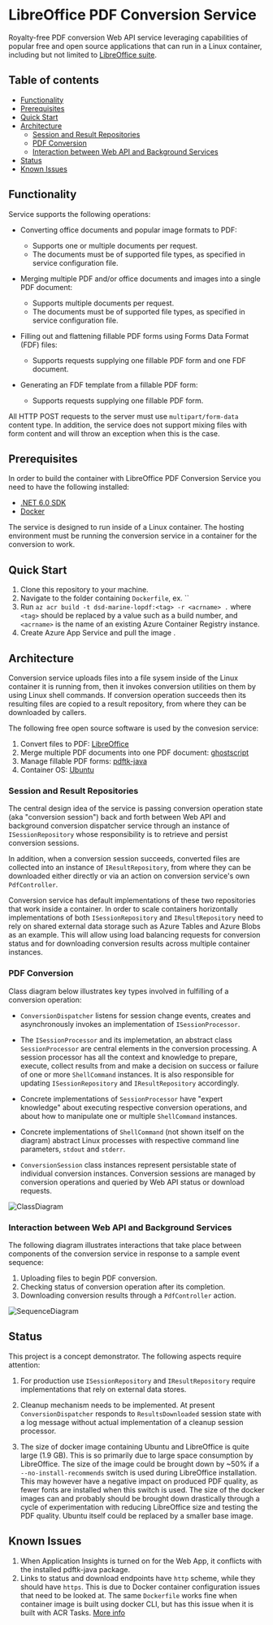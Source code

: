 # LibreOffice PDF Conversion Service 
Royalty-free PDF conversion Web API service leveraging  capabilities of popular free and open source applications that can run in a Linux container, including but not limited to <a href="https://www.libreoffice.org/">LibreOffice suite</a>.

## Table of contents

  - [Functionality](#functionality)
  - [Prerequisites](#prerequisites)
  - [Quick Start](#quick-start)
  - [Architecture](#architecture)
    - [Session and Result Repositories](#session-and-result-repositories)
    - [PDF Conversion](#pdf-conversion)
    - [Interaction between Web API and Background Services](#interaction-between-web-api-and-background-services)
  - [Status](#status)
  - [Known Issues](#known-issues)

## Functionality

Service supports the following operations:

- Converting office documents and popular image formats to PDF:
  - Supports one or multiple documents per request.
  - The documents must be of supported file types, as specified in service configuration file.

- Merging multiple PDF and/or office documents and images into a single PDF document:
  - Supports multiple documents per request.
  - The documents must be of supported file types, as specified in service configuration file.

- Filling out and flattening fillable PDF forms using Forms Data Format (FDF) files:
  - Supports requests supplying one fillable PDF form and one FDF document.

- Generating an FDF template from a fillable PDF form:
  - Supports requests supplying one fillable PDF form.

All HTTP POST requests to the server must use `multipart/form-data` content type. In addition, the service does not support mixing files with form content and will throw an exception when this is the case.

## Prerequisites

In order to build the container with LibreOffice PDF Conversion Service you need to have the following installed:

- <a href="https://dotnet.microsoft.com/download">.NET 6.0 SDK</a>
- <a href="https://docs.docker.com/get-docker/">Docker</a>

The service is designed to run inside of a Linux container. The hosting environment must be running the conversion service in a container for the conversion to work.

## Quick Start

1. Clone this repository to your machine.
2. Navigate to the folder containing `Dockerfile`, ex. ``
3. Run `az acr build -t dsd-marine-lopdf:<tag> -r <acrname> .` where `<tag>` should be replaced by a value such as a build number, and `<acrname>` is the name of an existing Azure Container Registry instance.
4. Create Azure App Service and pull the image .

## Architecture

Conversion service uploads files into a file sysem inside of the Linux container it is running from, then it invokes conversion utilities on them by using Linux shell commands. If conversion operation succeeds then its resulting files are copied to a result repository, from where they can be downloaded by callers.

The following free open source software is used by the convesion service:
1. Convert files to PDF: <a href="https://www.libreoffice.org/">LibreOffice</a>
2. Merge multiple PDF documents into one PDF document: <a href="https://launchpad.net/ubuntu/+source/ghostscript/9.26~dfsg+0-0ubuntu0.14.04.8">ghostscript</a>
3. Manage fillable PDF forms: <a href="https://gitlab.com/pdftk-java/pdftk">pdftk-java</a>
4. Container OS: <a href="https://ubuntu.com/">Ubuntu</a>

### Session and Result Repositories

The central design idea of the service is passing conversion operation state (aka "conversion session") back and forth between Web API and background conversion dispatcher service through an instance of `ISessionRepository` whose responsibility is to retrieve and persist conversion sessions.

In addition, when a conversion session succeeds, converted files are collected into an instance of `IResultRepository`, from where they can be downloaded either directly or via an action on conversion service's own `PdfController`.

Conversion service has default implementations of these two repositories that work inside a container. In order to scale containers horizontally implementations of both `ISessionRepository` and `IResultRepository` need to rely on shared external data storage such as Azure Tables and Azure Blobs as an example. This will allow using load balancing requests for conversion status and for downloading conversion results across multiple container instances.

### PDF Conversion

Class diagram below illustrates key types involved in fulfilling of a conversion operation:

- `ConversionDispatcher` listens for session change events, creates and asynchronously invokes an implementation of `ISessionProcessor`.

- The `ISessionProcessor` and its implemetation, an abstract class `SessionProcessor` are central elements in the conversion processing. A session processor has all the context and knowledge to prepare, execute, collect results from and make a decision on success or failure of one or more `ShellCommand` instances. It is also responsible for updating `ISessionRepository` and `IResultRepository` accordingly.

- Concrete implementations of `SessionProcessor` have "expert knowledge" about executing respective conversion operations, and about how to manipulate one or multiple `ShellCommand` instances.

- Concrete implementations of `ShellCommand` (not shown itself on the diagram) abstract Linux processes with respective command line parameters, `stdout` and `stderr`.

- `ConversionSession` class instances represent persistable state of individual conversion instances. Conversion sessions are managed by conversion operations and queried by Web API status or download requests.

![ClassDiagram](media/lopdf-cls.png)

### Interaction between Web API and Background Services

The following diagram illustrates interactions that take place between components of the conversion service in response to a sample event sequence:
1. Uploading files to begin PDF conversion.
2. Checking status of conversion operation after its completion.
3. Downloading conversion results through a `PdfController` action.

![SequenceDiagram](media/lopdf-seq.png)

## Status

This project is a concept demonstrator. The following aspects require attention:
   
1. For production use `ISessionRepository` and `IResultRepository` require implementations that rely on external data stores.

2. Cleanup mechanism needs to be implemented. At present `ConversionDispatcher` responds to `ResultsDownloaded` session state with a log message without actual implementation of a cleanup session processor.

3. The size of docker image containing Ubuntu and LibreOffice is quite large (1.9 GB). This is so primarily due to large space consumption by LibreOffice. The size of the image could be brought down by ~50% if a `--no-install-recommends` switch is used during LibreOffice installation. This may however have a negative impact on produced PDF quality, as fewer fonts are installed when this switch is used. The size of the docker images can and probably should be brought down drastically through a cycle of experimentation with reducing LibreOffice size and testing the PDF quality. Ubuntu itself could be replaced by a smaller base image.  

## Known Issues

1. When Application Insights is turned on for the Web App, it conflicts with the installed pdftk-java package.
2. Links to status and download endpoints have `http` scheme, while they should have `https`. This is due to Docker container configuration issues that need to be looked at. The same `Dockerfile` works fine when container image is built using docker CLI, but has this issue when it is built with ACR Tasks. <a href="https://docs.microsoft.com/en-us/aspnet/core/security/enforcing-ssl?view=aspnetcore-6.0&tabs=visual-studio#port-configuration">More info</a>


 